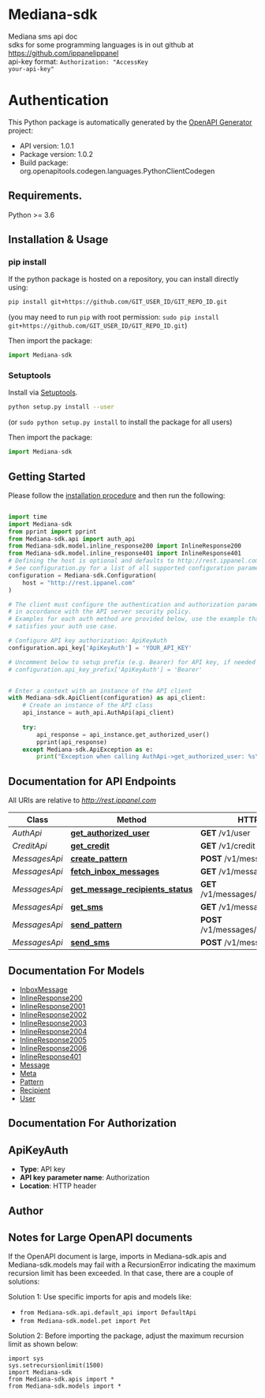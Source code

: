 # Mediana-sdk
Mediana sms api doc </br>  sdks for some programming languages is in out github at https://github.com/ippanelippanel </br> api-key format: <code>Authorization: \"AccessKey your-api-key\"</code>

# Authentication

<!-- ReDoc-Inject: <security-definitions> -->

This Python package is automatically generated by the [OpenAPI Generator](https://openapi-generator.tech) project:

- API version: 1.0.1
- Package version: 1.0.2
- Build package: org.openapitools.codegen.languages.PythonClientCodegen

## Requirements.

Python >= 3.6

## Installation & Usage
### pip install

If the python package is hosted on a repository, you can install directly using:

```sh
pip install git+https://github.com/GIT_USER_ID/GIT_REPO_ID.git
```
(you may need to run `pip` with root permission: `sudo pip install git+https://github.com/GIT_USER_ID/GIT_REPO_ID.git`)

Then import the package:
```python
import Mediana-sdk
```

### Setuptools

Install via [Setuptools](http://pypi.python.org/pypi/setuptools).

```sh
python setup.py install --user
```
(or `sudo python setup.py install` to install the package for all users)

Then import the package:
```python
import Mediana-sdk
```

## Getting Started

Please follow the [installation procedure](#installation--usage) and then run the following:

```python

import time
import Mediana-sdk
from pprint import pprint
from Mediana-sdk.api import auth_api
from Mediana-sdk.model.inline_response200 import InlineResponse200
from Mediana-sdk.model.inline_response401 import InlineResponse401
# Defining the host is optional and defaults to http://rest.ippanel.com
# See configuration.py for a list of all supported configuration parameters.
configuration = Mediana-sdk.Configuration(
    host = "http://rest.ippanel.com"
)

# The client must configure the authentication and authorization parameters
# in accordance with the API server security policy.
# Examples for each auth method are provided below, use the example that
# satisfies your auth use case.

# Configure API key authorization: ApiKeyAuth
configuration.api_key['ApiKeyAuth'] = 'YOUR_API_KEY'

# Uncomment below to setup prefix (e.g. Bearer) for API key, if needed
# configuration.api_key_prefix['ApiKeyAuth'] = 'Bearer'


# Enter a context with an instance of the API client
with Mediana-sdk.ApiClient(configuration) as api_client:
    # Create an instance of the API class
    api_instance = auth_api.AuthApi(api_client)
    
    try:
        api_response = api_instance.get_authorized_user()
        pprint(api_response)
    except Mediana-sdk.ApiException as e:
        print("Exception when calling AuthApi->get_authorized_user: %s\n" % e)
```

## Documentation for API Endpoints

All URIs are relative to *http://rest.ippanel.com*

Class | Method | HTTP request | Description
------------ | ------------- | ------------- | -------------
*AuthApi* | [**get_authorized_user**](docs/AuthApi.md#get_authorized_user) | **GET** /v1/user | 
*CreditApi* | [**get_credit**](docs/CreditApi.md#get_credit) | **GET** /v1/credit | 
*MessagesApi* | [**create_pattern**](docs/MessagesApi.md#create_pattern) | **POST** /v1/messages/patterns | 
*MessagesApi* | [**fetch_inbox_messages**](docs/MessagesApi.md#fetch_inbox_messages) | **GET** /v1/messages/inbox | 
*MessagesApi* | [**get_message_recipients_status**](docs/MessagesApi.md#get_message_recipients_status) | **GET** /v1/messages/{bulk_id}/recipients | 
*MessagesApi* | [**get_sms**](docs/MessagesApi.md#get_sms) | **GET** /v1/messages/{bulk_id} | 
*MessagesApi* | [**send_pattern**](docs/MessagesApi.md#send_pattern) | **POST** /v1/messages/patterns/send | 
*MessagesApi* | [**send_sms**](docs/MessagesApi.md#send_sms) | **POST** /v1/messages | 


## Documentation For Models

 - [InboxMessage](docs/InboxMessage.md)
 - [InlineResponse200](docs/InlineResponse200.md)
 - [InlineResponse2001](docs/InlineResponse2001.md)
 - [InlineResponse2002](docs/InlineResponse2002.md)
 - [InlineResponse2003](docs/InlineResponse2003.md)
 - [InlineResponse2004](docs/InlineResponse2004.md)
 - [InlineResponse2005](docs/InlineResponse2005.md)
 - [InlineResponse2006](docs/InlineResponse2006.md)
 - [InlineResponse401](docs/InlineResponse401.md)
 - [Message](docs/Message.md)
 - [Meta](docs/Meta.md)
 - [Pattern](docs/Pattern.md)
 - [Recipient](docs/Recipient.md)
 - [User](docs/User.md)


## Documentation For Authorization


## ApiKeyAuth

- **Type**: API key
- **API key parameter name**: Authorization
- **Location**: HTTP header


## Author




## Notes for Large OpenAPI documents
If the OpenAPI document is large, imports in Mediana-sdk.apis and Mediana-sdk.models may fail with a
RecursionError indicating the maximum recursion limit has been exceeded. In that case, there are a couple of solutions:

Solution 1:
Use specific imports for apis and models like:
- `from Mediana-sdk.api.default_api import DefaultApi`
- `from Mediana-sdk.model.pet import Pet`

Solution 2:
Before importing the package, adjust the maximum recursion limit as shown below:
```
import sys
sys.setrecursionlimit(1500)
import Mediana-sdk
from Mediana-sdk.apis import *
from Mediana-sdk.models import *
```

